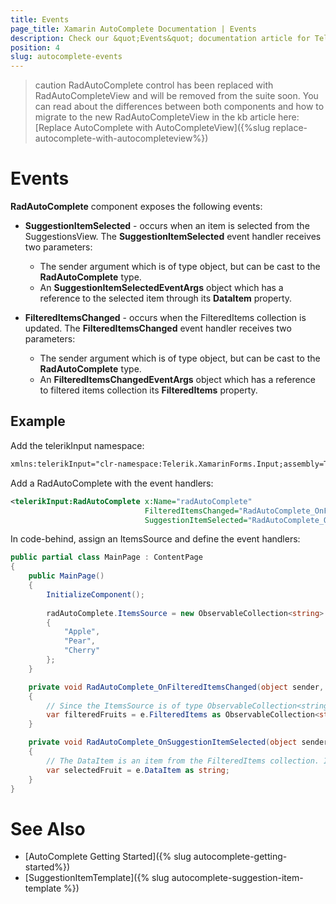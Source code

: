```yaml
---
title: Events
page_title: Xamarin AutoComplete Documentation | Events
description: Check our &quot;Events&quot; documentation article for Telerik AutoComplete for Xamarin control.
position: 4
slug: autocomplete-events
---
```


>caution RadAutoComplete control has been replaced with RadAutoCompleteView and will be removed from the suite soon. You can read about the differences between both components and how to migrate to the new RadAutoCompleteView in the kb article here: [Replace AutoComplete with AutoCompleteView]({%slug replace-autocomplete-with-autocompleteview%})

# Events

**RadAutoComplete** component exposes the following events:

* __SuggestionItemSelected__ - occurs when an item is selected from the SuggestionsView. The __SuggestionItemSelected__ event handler receives two parameters:
	* The sender argument which is of type object, but can be cast to the __RadAutoComplete__ type.
	* An __SuggestionItemSelectedEventArgs__ object which has a reference to the selected item through its **DataItem** property.

* __FilteredItemsChanged__ - occurs when the FilteredItems collection is updated. The __FilteredItemsChanged__ event handler receives two parameters:
	* The sender argument which is of type object, but can be cast to the __RadAutoComplete__ type.
	* An __FilteredItemsChangedEventArgs__ object which has a reference to filtered items collection its **FilteredItems** property.


## Example

Add the telerikInput namespace:

```XML
xmlns:telerikInput="clr-namespace:Telerik.XamarinForms.Input;assembly=Telerik.XamarinForms.Input"
```

Add a RadAutoComplete with the event handlers:

```XML
<telerikInput:RadAutoComplete x:Name="radAutoComplete" 
                              FilteredItemsChanged="RadAutoComplete_OnFilteredItemsChanged" 
                              SuggestionItemSelected="RadAutoComplete_OnSuggestionItemSelected" />
```

In code-behind, assign an ItemsSource and define the event handlers:

```C#
public partial class MainPage : ContentPage
{
    public MainPage()
    {
        InitializeComponent();
        
        radAutoComplete.ItemsSource = new ObservableCollection<string>
        {
            "Apple",
            "Pear",
            "Cherry"
        };
    }

    private void RadAutoComplete_OnFilteredItemsChanged(object sender, FilteredItemsChangedEventArgs e)
    {
        // Since the ItemsSource is of type ObservableCollection<string>, FilteredItems will be as well.
        var filteredFruits = e.FilteredItems as ObservableCollection<string>;
    }

    private void RadAutoComplete_OnSuggestionItemSelected(object sender, SuggestionItemSelectedEventArgs e)
    {
        // The DataItem is an item from the FilteredItems collection. In this example, it's of type string.
        var selectedFruit = e.DataItem as string;
    }
}
```

# See Also

- [AutoComplete Getting Started]({% slug autocomplete-getting-started%})
- [SuggestionItemTemplate]({% slug autocomplete-suggestion-item-template %})
